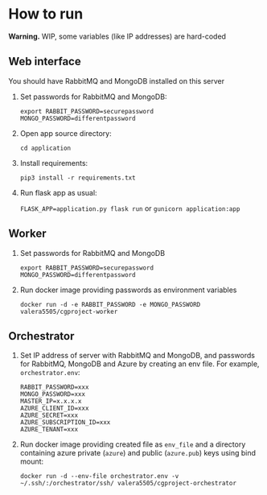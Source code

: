 # How to run
**Warning.** WIP, some variables (like IP addresses) are hard-coded

## Web interface
You should have RabbitMQ and MongoDB installed on this server

1. Set passwords for RabbitMQ and MongoDB:
   ```
   export RABBIT_PASSWORD=securepassword MONGO_PASSWORD=differentpassword
   ```
2. Open app source directory:
   ```
   cd application
   ```
3. Install requirements:
   ```
   pip3 install -r requirements.txt
   ```
4. Run flask app as usual:

   `FLASK_APP=application.py flask run` or `gunicorn application:app`

## Worker
1. Set passwords for RabbitMQ and MongoDB
   ```
   export RABBIT_PASSWORD=securepassword MONGO_PASSWORD=differentpassword
   ```
2. Run docker image providing passwords as environment variables
   ```
   docker run -d -e RABBIT_PASSWORD -e MONGO_PASSWORD valera5505/cgproject-worker
   ```

## Orchestrator
1. Set IP address of server with RabbitMQ and MongoDB, and passwords for RabbitMQ, MongoDB and Azure by creating an env file. For example, `orchestrator.env`:
   ```
   RABBIT_PASSWORD=xxx
   MONGO_PASSWORD=xxx
   MASTER_IP=x.x.x.x
   AZURE_CLIENT_ID=xxx
   AZURE_SECRET=xxx
   AZURE_SUBSCRIPTION_ID=xxx
   AZURE_TENANT=xxx
   ```
2. Run docker image providing created file as `env_file` and a directory containing azure private (`azure`) and public (`azure.pub`) keys using bind mount:
   ```
   docker run -d --env-file orchestrator.env -v ~/.ssh/:/orchestrator/ssh/ valera5505/cgproject-orchestrator
   ```
